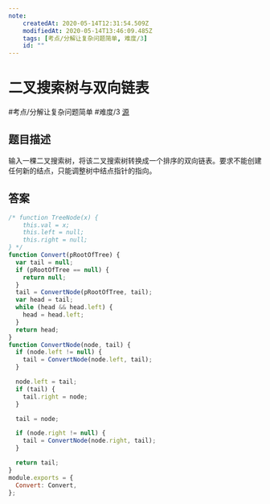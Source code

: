 ```yaml
---
note:
    createdAt: 2020-05-14T12:31:54.509Z
    modifiedAt: 2020-05-14T13:46:09.485Z
    tags: [考点/分解让复杂问题简单, 难度/3]
    id: ""
---
```

# 二叉搜索树与双向链表
#考点/分解让复杂问题简单 #难度/3 [源](https://www.nowcoder.com/practice/947f6eb80d944a84850b0538bf0ec3a5?tpId=13&tqId=11179&tPage=1&rp=1&ru=/ta/coding-interviews&qru=/ta/coding-interviews/question-ranking)
<!-- @crossnote.comment "id":"973954e0-982a-4509-95c3-c937844d5a0a" --> 
## 题目描述
输入一棵二叉搜索树，将该二叉搜索树转换成一个排序的双向链表。要求不能创建任何新的结点，只能调整树中结点指针的指向。

## 答案

```javascript
/* function TreeNode(x) {
    this.val = x;
    this.left = null;
    this.right = null;
} */
function Convert(pRootOfTree) {
  var tail = null;
  if (pRootOfTree == null) {
    return null;
  }
  tail = ConvertNode(pRootOfTree, tail);
  var head = tail;
  while (head && head.left) {
    head = head.left;
  }
  return head;
}
function ConvertNode(node, tail) {
  if (node.left != null) {
    tail = ConvertNode(node.left, tail);
  }

  node.left = tail;
  if (tail) {
    tail.right = node;
  }

  tail = node;

  if (node.right != null) {
    tail = ConvertNode(node.right, tail);
  }

  return tail;
}
module.exports = {
  Convert: Convert,
};
```
